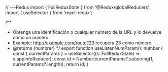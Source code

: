 // ---Redux
import { FullReduxState } from '@Redux/globalReducers';
import { useSelector } from 'react-redux';

/**
 * Obtenga una identificación o cualquier número de la URL y lo devuelve como un número.
 * Example: http://example.com/route?23 recupera 23 como número
 * @returns {numbrer}
 */
export function useListenNumParam(): number {
  const { currentParams } = useSelector((s: FullReduxState) => s.appInfoReducer);
  const id = Number(currentParams?.substring(1, currentParams?.length));
  return id;
}
